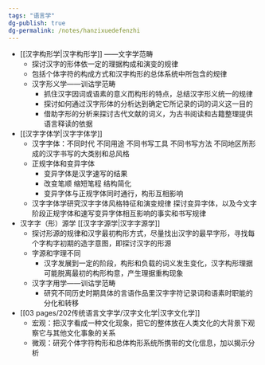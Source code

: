 ```yaml
---
tags: "语言学"
dg-publish: true
dg-permalink: /notes/hanzixuedefenzhi
---
```

- [[汉字构形学\|汉字构形学]] ——文字学范畴
	- 探讨汉字的形体依一定的理据构成和演变的规律
	- 包括个体字符的构成方式和汉字构形的总体系统中所包含的规律
	- 汉字形义学——训诂学范畴
		- 抓住汉字因词或语素的意义而构形的特点，总结汉字形义统一的规律
		- 探讨如何通过汉字形体的分析达到确定它所记录的词的词义这一目的
		- 借助字形的分析来探讨古代文献的词义，为古书阅读和古籍整理提供语言释读的依据
- [[汉字字体学\|汉字字体学]]
	- 汉字字体：不同时代 不同用途 不同书写工具 不同书写方法 不同地区所形成的汉字书写的大类别和总风格
	- 正规字体和变异字体
		- 变异字体是汉字速写的结果
		- 改变笔顺 缩短笔程 结构简化
		- 变异字体与正规字体同时通行，构形互相影响
	- 汉字字体学研究汉字字体风格特征和演变规律 探讨变异字体，以及今文字阶段正规字体和速写变异字体相互影响的事实和书写规律
- 汉字字（形）源学 [[汉字字源学\|汉字字源学]]
	- 探讨形源的规律和汉字最初构形方式，尽量找出汉字的最早字形，寻找每个字构字初期的造字意图，即探讨汉字的形源
	- 字源和字理不同
		- 汉字发展到一定的阶段，构形和负载的词义发生变化，汉字构形理据可能脱离最初的构形构意，产生理据重构现象
	- 汉字字用学——训诂学范畴
		- 研究不同历史时期具体的言语作品里汉字字符记录词和语素时职能的分化和转移
- [[03 pages/202传统语言文字学/汉字文化学\|汉字文化学]]
	- 宏观：把汉字看成一种文化现象，把它的整体放在人类文化的大背景下观察它与其他文化事象的关系
	- 微观：研究个体字符构形和总体构形系统所携带的文化信息，加以揭示分析